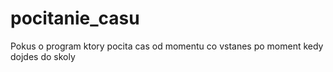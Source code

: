 # pocitanie_casu
Pokus o program ktory pocita cas od momentu co vstanes po moment kedy dojdes do skoly
